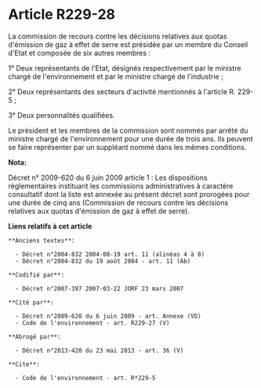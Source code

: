 # Article R229-28

La commission de recours contre les décisions relatives aux quotas d'émission de gaz à effet de serre est présidée par un
membre du Conseil d'Etat et composée de six autres membres : 

1° Deux représentants de l'Etat, désignés respectivement par le ministre chargé de l'environnement et par le ministre chargé
de l'industrie ; 

2° Deux représentants des secteurs d'activité mentionnés à l'article R. 229-5 ; 

3° Deux personnalités qualifiées. 

Le président et les membres de la commission sont nommés par arrêté du ministre chargé de l'environnement pour une durée de
trois ans. Ils peuvent se faire représenter par un suppléant nommé dans les mêmes conditions.

**Nota:**

Décret n° 2009-620 du 6 juin 2009 article 1 : Les dispositions réglementaires instituant les commissions administratives à
caractère consultatif dont la liste est annexée au présent décret sont prorogées pour une durée de cinq ans (Commission de
recours contre les décisions relatives aux quotas d'émission de gaz à effet de serre).

**Liens relatifs à cet article**

	**Anciens textes**:

	  - Décret n°2004-832 2004-08-19 art. 11 (alinéas 4 à 8)
	  - Décret n°2004-832 du 19 août 2004 - art. 11 (Ab)

	**Codifié par**:

	  - Décret n°2007-397 2007-03-22 JORF 23 mars 2007

	**Cité par**:

	  - Décret n°2009-620 du 6 juin 2009 - art. Annexe (VD)
	  - Code de l'environnement - art. R229-27 (V)

	**Abrogé par**:

	  - Décret n°2013-420 du 23 mai 2013 - art. 36 (V)

	**Cite**:

	  - Code de l'environnement - art. R*229-5
